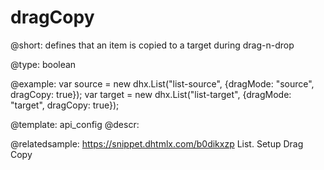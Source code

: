 dragCopy
=============

@short: 
defines that an item is copied to a target during drag-n-drop




@type: boolean

@example: 
var source = new dhx.List("list-source", {dragMode: "source", dragCopy: true});
var target = new dhx.List("list-target", {dragMode: "target", dragCopy: true});


@template:	api_config
@descr: 

@relatedsample: https://snippet.dhtmlx.com/b0dikxzp	List. Setup Drag Copy

